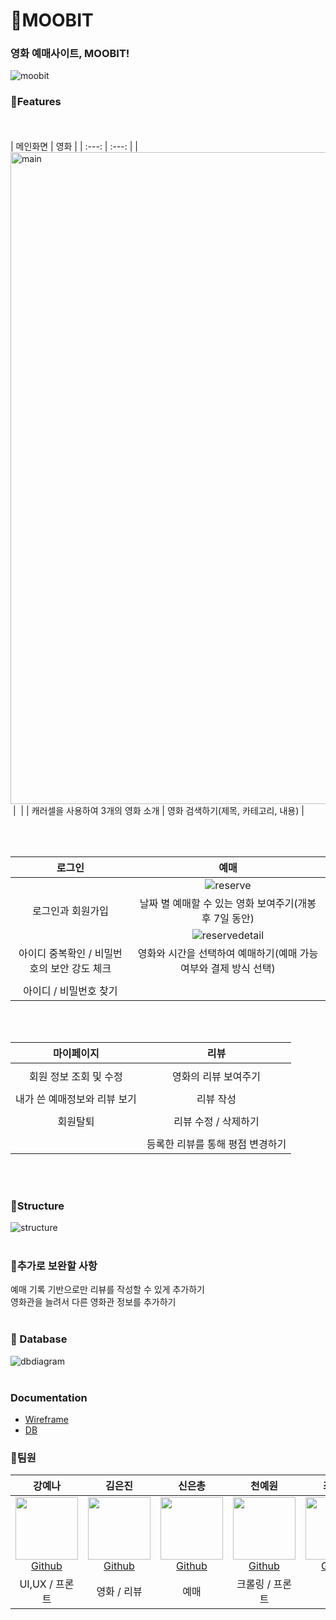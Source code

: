 # 🎥MOOBIT 
### 영화 예매사이트, MOOBIT!
![moobit](https://user-images.githubusercontent.com/21255149/178376969-acef4bc6-23cc-4801-af50-983842a544cb.png)

### 🌉Features
<br/><br/>
| 메인화면 | 영화 |
| :---: | :---: |
| <img width="1043" alt="main" src="https://user-images.githubusercontent.com/21255149/178453220-5d94a509-352d-43a2-8de2-5b01de70d693.png">
![]() | ![]() |
| 캐러셀을 사용하여 3개의 영화 소개 | 영화 검색하기(제목, 카테고리, 내용) | 

<br/><br/>

| 로그인 | 예매 | 
| :--: | :--: |
| ![]() | ![reserve](https://user-images.githubusercontent.com/21255149/178454478-d3c84b9d-8a76-45fe-b186-ec16318717dd.png) |
| 로그인과 회원가입 | 날짜 별 예매할 수 있는 영화 보여주기(개봉 후 7일 동안) |
| ![]() | ![]()![reservedetail](https://user-images.githubusercontent.com/21255149/178454497-9b3792c1-18b9-496e-b365-c3cb77673f34.png) |
| 아이디 중복확인 / 비밀번호의 보안 강도 체크 | 영화와 시간을 선택하여 예매하기(예매 가능 여부와 결제 방식 선택) |
| ![]() | ![]() |
| 아이디 / 비밀번호 찾기 | |


 <br/><br/>
 
| 마이페이지  | 리뷰 |
| :--: | :--: |
| ![]() | ![]() | |
| 회원 정보 조회 및 수정 | 영화의 리뷰 보여주기 |
| ![]() | ![]() | |
| 내가 쓴 예매정보와 리뷰 보기 | 리뷰 작성 |
| ![]() | ![]() | 
| 회원탈퇴 | 리뷰 수정 / 삭제하기 |
| ![]() | ![]() | 
|  | 등록한 리뷰를 통해 평점 변경하기 |

<br/><br/>

### 🚩Structure
![structure](https://user-images.githubusercontent.com/21255149/178444119-388058de-e294-49e1-9f5b-75638bd3e7b8.png)
<br/><br/>

### :hammer:추가로 보완할 사항
예매 기록 기반으로만 리뷰를 작성할 수 있게 추가하기<br/>
영화관을 늘려서 다른 영화관 정보를 추가하기<br/>
<br/>




### :open_file_folder: Database
![dbdiagram](https://user-images.githubusercontent.com/21255149/178399917-238577e1-e6ad-4e2e-9f1d-482db4a9f794.PNG)
<br/><br/>

### Documentation
- [Wireframe](https://www.figma.com/file/8NEzmgLCKt5ItSjDZGlT8J/Lotte-CGV?node-id=0%3A1)
- [DB](https://kanamycine.notion.site/DB-f3a403c446a841b4845dd7ed94debcb7)
### 👩‍팀원
|  강예나  |  김은진  |  신은총  |  천예원 |  최규진  |  최진영  |
| :----------: |  :--------:  |  :---------: |  :---------: | :---------: | :---------: |
| [<img src="https://user-images.githubusercontent.com/21255149/178381014-e3d8db83-194c-4b70-b018-248004ddd504.jpg" width="100px" height="100px"><br/>Github](https://github.com/KangYena)| [<img src="https://user-images.githubusercontent.com/21255149/178378210-d036f6fd-311d-4891-b791-2e662c164e9c.jpg" width="100px" height="100px"><br/>Github](https://github.com/JiniEun) | [<img src="https://user-images.githubusercontent.com/21255149/178379443-7ead27aa-ec24-4e15-8935-750b1cafa08c.jpg" width="100px" height="100px"><br/>Github](https://github.com/chd830) | [<img src="https://user-images.githubusercontent.com/21255149/178380114-883584be-1c0f-44e6-90ed-c4ce3658c1c9.jpg" width="100px" height="100px"><br/>Github](https://github.com/jikimomo)| [<img src="https://user-images.githubusercontent.com/21255149/178379157-65dd719a-76db-4c2f-8881-ce9e43e9fed9.jpg" width="100px" height="100px"><br/>Github](https://github.com/kjchoi1997) | [<img src="https://user-images.githubusercontent.com/21255149/178440960-0432363d-cdef-4a8f-a917-4badaeb26571.jpg" width="100px" height="100px"><br/>Github](https://github.com/kanamycine) |
| UI,UX / 프론트 | 영화 / 리뷰 | 예매 | 크롤링 / 프론트 | 유저 | 유저 / 리뷰 |

